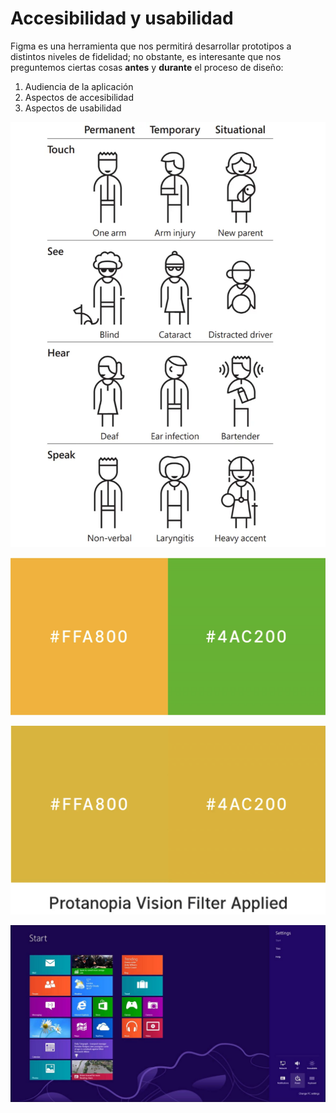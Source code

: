 # Accesibilidad y usabilidad

Figma es una herramienta que nos permitirá desarrollar prototipos a distintos niveles de fidelidad; no obstante, es interesante que nos preguntemos ciertas cosas **antes** y **durante** el proceso de diseño:

1. Audiencia de la aplicación
2. Aspectos de accesibilidad
3. Aspectos de usabilidad

![Microsoft's inclusion design toolkit](../.gitbook/assets/inclusive.png)

![Ciertos tipos de daltonismo no permiten diferenciar entre estos dos colores](<../.gitbook/assets/Captura de pantalla 2022-01-31 a les 18.18.59.png>)

![Simulación de cómo veria los colores una persona con este tipo de daltonismo](<../.gitbook/assets/Captura de pantalla 2022-01-31 a les 18.19.09.png>)

![Descubrir el botón de apagado en Windows 8 es toda una aventura ](../.gitbook/assets/maxresdefault.jpg)
